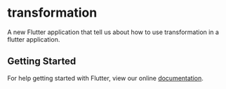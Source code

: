 # transformation

A new Flutter application that tell us about how to use transformation in a flutter application.

## Getting Started

For help getting started with Flutter, view our online
[documentation](https://flutter.io/).
